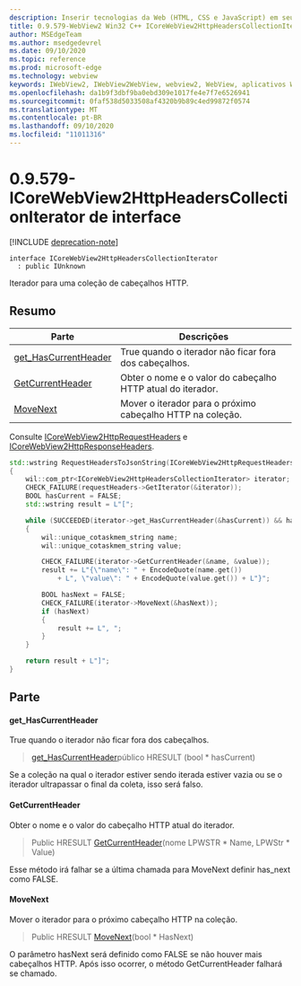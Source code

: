 ```yaml
---
description: Inserir tecnologias da Web (HTML, CSS e JavaScript) em seus aplicativos nativos com o controle WebView2 do Microsoft Edge
title: 0.9.579-WebView2 Win32 C++ ICoreWebView2HttpHeadersCollectionIterator
author: MSEdgeTeam
ms.author: msedgedevrel
ms.date: 09/10/2020
ms.topic: reference
ms.prod: microsoft-edge
ms.technology: webview
keywords: IWebView2, IWebView2WebView, webview2, WebView, aplicativos Win32, Win32, Edge, ICoreWebView2, ICoreWebView2Controller, controle do navegador, HTML Edge, ICoreWebView2HttpHeadersCollectionIterator
ms.openlocfilehash: da1b9f3dbf9ba0ebd309e1017fe4e7f7e6526941
ms.sourcegitcommit: 0faf538d5033508af4320b9b89c4ed99872f0574
ms.translationtype: MT
ms.contentlocale: pt-BR
ms.lasthandoff: 09/10/2020
ms.locfileid: "11011316"
---
```

# 0.9.579-ICoreWebView2HttpHeadersCollectionIterator de interface 

[!INCLUDE [deprecation-note](../../includes/deprecation-note.md)]

```
interface ICoreWebView2HttpHeadersCollectionIterator
  : public IUnknown
```

Iterador para uma coleção de cabeçalhos HTTP.

## Resumo

 Parte                        | Descrições
--------------------------------|---------------------------------------------
[get_HasCurrentHeader](#get_hascurrentheader) | True quando o iterador não ficar fora dos cabeçalhos.
[GetCurrentHeader](#getcurrentheader) | Obter o nome e o valor do cabeçalho HTTP atual do iterador.
[MoveNext](#movenext) | Mover o iterador para o próximo cabeçalho HTTP na coleção.

Consulte [ICoreWebView2HttpRequestHeaders](icorewebview2httprequestheaders.md) e [ICoreWebView2HttpResponseHeaders](icorewebview2httpresponseheaders.md). 
```cpp
std::wstring RequestHeadersToJsonString(ICoreWebView2HttpRequestHeaders* requestHeaders)
{
    wil::com_ptr<ICoreWebView2HttpHeadersCollectionIterator> iterator;
    CHECK_FAILURE(requestHeaders->GetIterator(&iterator));
    BOOL hasCurrent = FALSE;
    std::wstring result = L"[";

    while (SUCCEEDED(iterator->get_HasCurrentHeader(&hasCurrent)) && hasCurrent)
    {
        wil::unique_cotaskmem_string name;
        wil::unique_cotaskmem_string value;

        CHECK_FAILURE(iterator->GetCurrentHeader(&name, &value));
        result += L"{\"name\": " + EncodeQuote(name.get())
            + L", \"value\": " + EncodeQuote(value.get()) + L"}";

        BOOL hasNext = FALSE;
        CHECK_FAILURE(iterator->MoveNext(&hasNext));
        if (hasNext)
        {
            result += L", ";
        }
    }

    return result + L"]";
}
```

## Parte

#### get_HasCurrentHeader 

True quando o iterador não ficar fora dos cabeçalhos.

> [get_HasCurrentHeader](#get_hascurrentheader)público HRESULT (bool * hasCurrent)

Se a coleção na qual o iterador estiver sendo iterada estiver vazia ou se o iterador ultrapassar o final da coleta, isso será falso.

#### GetCurrentHeader 

Obter o nome e o valor do cabeçalho HTTP atual do iterador.

> Public HRESULT [GetCurrentHeader](#getcurrentheader)(nome LPWSTR * Name, LPWStr * Value)

Esse método irá falhar se a última chamada para MoveNext definir has_next como FALSE.

#### MoveNext 

Mover o iterador para o próximo cabeçalho HTTP na coleção.

> Public HRESULT [MoveNext](#movenext)(bool * HasNext)

O parâmetro hasNext será definido como FALSE se não houver mais cabeçalhos HTTP. Após isso ocorrer, o método GetCurrentHeader falhará se chamado.

